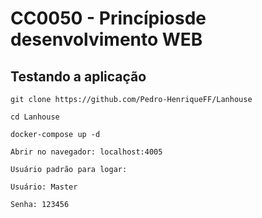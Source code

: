 # CC0050 - Princípiosde desenvolvimento WEB

## Testando a aplicação
```
git clone https://github.com/Pedro-HenriqueFF/Lanhouse

cd Lanhouse

docker-compose up -d

Abrir no navegador: localhost:4005

Usuário padrão para logar:

Usuário: Master

Senha: 123456

```
